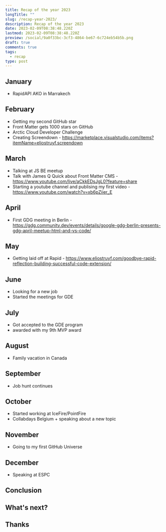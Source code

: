 ```yaml
---
title: Recap of the year 2023
longTitle: ""
slug: /recap-year-2023/
description: Recap of the year 2023
date: 2023-02-09T08:38:48.220Z
lastmod: 2023-02-09T08:38:48.220Z
preview: /social/9a0f33bc-3cf3-4864-be67-6c724eb54b5b.png
draft: true
comments: true
tags:
  - recap
type: post
---
```


## January

- RapidAPI AKO in Marrakech

## February

- Getting my second GitHub star
- Front Matter gets 1000 stars on GitHub
- Arctic Cloud Developer Challenge
- Creating Screendown - <https://marketplace.visualstudio.com/items?itemName=eliostruyf.screendown>

## March

- Talking at JS BE meetup
- Talk with James Q Quick about Front Matter CMS - <https://www.youtube.com/live/aCkkEDsJgL0?feature=share>
- Starting a youtube channel and publising my first video - <https://www.youtube.com/watch?v=xb6pZiier_E>

## April

- First GDG meeting in Berlin - <https://gdg.community.dev/events/details/google-gdg-berlin-presents-gdg-april-meetup-html-and-vs-code/>

## May

- Getting laid off at Rapid - <https://www.eliostruyf.com/goodbye-rapid-reflection-building-successful-code-extension/>

## June

- Looking for a new job
- Started the meetings for GDE

## July

- Got accepted to the GDE program
- awarded with my 9th MVP award

## August

- Family vacation in Canada

## September

- Job hunt continues

## October

- Started working at IceFire/PointFire
- Collabdays Belgium + speaking about a new topic

## November

- Going to my first GitHub Universe

## December

- Speaking at ESPC

## Conclusion

## What's next?

## Thanks
